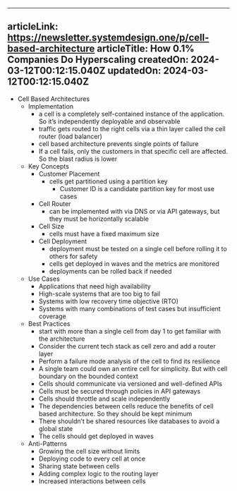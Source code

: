 -----------------------
articleLink: https://newsletter.systemdesign.one/p/cell-based-architecture
articleTitle: How 0.1% Companies Do Hyperscaling
createdOn: 2024-03-12T00:12:15.040Z
updatedOn: 2024-03-12T00:12:15.040Z
-----------------------

- Cell Based Architectures
  - Implementation
    - a cell is a completely self-contained instance of the application. So it’s independently deployable and observable
    - traffic gets routed to the right cells via a thin layer called the cell router (load balancer)
    - cell based architecture prevents single points of failure
    - If a cell fails, only the customers in that specific cell are affected. So the blast radius is lower
  - Key Concepts
    - Customer Placement
      - cells get partitioned using a partition key
        - Customer ID is a candidate partition key for most use cases
    - Cell Router
      - can be implemented with via DNS or via API gateways, but they must be horizontally scalable
    - Cell Size
      - cells must have a fixed maximum size
    - Cell Deployment 
      - deployment must be tested on a single cell before rolling it to others for safety
      - cells get deployed in waves and the metrics are monitored
      - deployments can be rolled back if needed
  - Use Cases
    - Applications that need high availability
    - High-scale systems that are too big to fail
    - Systems with low recovery time objective (RTO)
    - Systems with many combinations of test cases but insufficient coverage
  - Best Practices
    - start with more than a single cell from day 1 to get familiar with the architecture
    - Consider the current tech stack as cell zero and add a router layer
    - Perform a failure mode analysis of the cell to find its resilience
    - A single team could own an entire cell for simplicity. But with cell boundary on the bounded context
    - Cells should communicate via versioned and well-defined APIs
    - Cells must be secured through policies in API gateways
    - Cells should throttle and scale independently
    - The dependencies between cells reduce the benefits of cell based architecture. So they should be kept minimum
    - There shouldn’t be shared resources like databases to avoid a global state
    - The cells should get deployed in waves
  - Anti-Patterns
    - Growing the cell size without limits
    - Deploying code to every cell at once
    - Sharing state between cells
    - Adding complex logic to the routing layer
    - Increased interactions between cells